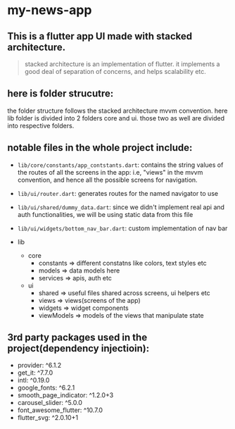 # my-news-app

## This is a flutter app UI made with stacked architecture.

> stacked architecture is an implementation of flutter. 
> it implements a good deal of separation of concerns, 
> and helps scalability etc.

## here is folder strucutre:
the folder structure follows the stacked architecture mvvm convention.
here lib folder is divided into 2 folders core and ui. those two as well
are divided into respective folders.

## notable files in the whole project include:
- `lib/core/constants/app_contstants.dart`: contains the string values of the routes of all the screens in the app: i.e, "views" in the mvvm convention, and hence all the possible screens for navigation.
- `lib/ui/router.dart`: generates routes for the named navigator to use
- `lib/ui/shared/dummy_data.dart`: since we didn't implement real api and auth
functionalities, we will be using static data from this file
-  `lib/ui/widgets/bottom_nav_bar.dart`: custom implementation of nav bar

- lib
    - core
        - constants => different constatns like colors, text styles etc
        - models => data models here
        - services => apis, auth etc
    - ui
        - shared => useful files shared across screens, ui helpers etc
        - views => views(screens of the app)
        - widgets => widget components
        - viewModels => models of the views that manipulate state

## 3rd party packages used in the project(dependency injectioin):
  - provider: ^6.1.2
  - get_it: ^7.7.0
  - intl: ^0.19.0
  - google_fonts: ^6.2.1
  - smooth_page_indicator: ^1.2.0+3
  - carousel_slider: ^5.0.0
  - font_awesome_flutter: ^10.7.0
  - flutter_svg: ^2.0.10+1